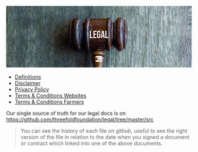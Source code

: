 ![legal](./img/legal_header.jpg)

- [Definitions](definitions.md)
- [Disclaimer](disclaimer.md)
- [Privacy Policy](privacypolicy.md)
- [Terms & Conditions Websites](terms_conditions_websites.md)
- [Terms & Conditions Farmers](farmer_terms_conditions.md)

Our single source of truth for our legal docs is on https://github.com/threefoldfoundation/legal/tree/master/src

> You can see the history of each file on github, useful to see the right version of the file in relation to the date when you signed a document or contract which linked into one of the above documents.



